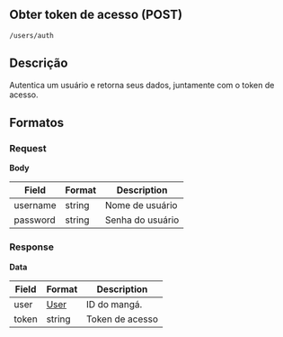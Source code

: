 ## Obter token de acesso (POST)

`/users/auth` 

## Descrição

Autentica um usuário e retorna seus dados, juntamente com o token de acesso.

## Formatos

### Request

**Body**

| Field | Format | Description |
|-------|-------|-------------|
|username| string | Nome de usuário |
|password| string | Senha do usuário |

### Response

**Data**

| Field | Format | Description |
|-------|-------|-------------|
| user | [User](../types/User.md) | ID do mangá. |
| token | string | Token de acesso |